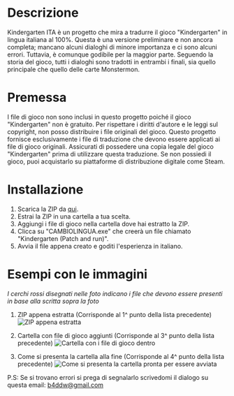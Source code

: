 # Descrizione
Kindergarten ITA è un progetto che mira a tradurre il gioco "Kindergarten" in lingua italiana al 100%. 
Questa è una versione preliminare e non ancora completa; mancano alcuni dialoghi di minore importanza e ci sono alcuni errori. 
Tuttavia, è comunque godibile per la maggior parte. Seguendo la storia del gioco, tutti i dialoghi sono tradotti in entrambi i finali, 
sia quello principale che quello delle carte Monstermon.

# Premessa
I file di gioco non sono inclusi in questo progetto poiché il gioco "Kindergarten" non è gratuito. 
Per rispettare i diritti d'autore e le leggi sul copyright, non posso distribuire i file originali del gioco. 
Questo progetto fornisce esclusivamente i file di traduzione che devono essere applicati ai file di gioco originali. 
Assicurati di possedere una copia legale del gioco "Kindergarten" prima di utilizzare questa traduzione. 
Se non possiedi il gioco, puoi acquistarlo su piattaforme di distribuzione digitale come Steam.

# Installazione
1. Scarica la ZIP da [qui](https://github.com/B4DDW/Kindergarten-ITA/releases/tag/Kindergarten).
2. Estrai la ZIP in una cartella a tua scelta.
3. Aggiungi i file di gioco nella cartella dove hai estratto la ZIP.
4. Clicca su "CAMBIOLINGUA.exe" che creerà un file chiamato "Kindergarten (Patch and run)".
5. Avvia il file appena creato e goditi l'esperienza in italiano.

# Esempi con le immagini
*I cerchi rossi disegnati nelle foto indicano i file che devono essere presenti in base alla scritta sopra la foto*
1. ZIP appena estratta (Corrisponde al 1^ punto della lista precedente) 
![ZIP appena estratta](https://drive.google.com/uc?export=view&id=1SsiyWOXb3OGPkDikhbwCIuGCFIH0a6OI)

2. Cartella con file di gioco aggiunti (Corrisponde al 3^ punto della lista precedente)
 ![Cartella con i file di gioco dentro](https://drive.google.com/uc?export=view&id=16C6RMigFuUZ47F4lZVzhDksZdOZ74RPY)

3. Come si presenta la cartella alla fine (Corrisponde al 4^ punto della lista precedente) 
![Come si presenta la cartella pronta per essere avviata](https://drive.google.com/uc?export=view&id=1MgQo1eqUPSTcYKQnwhDNnhUm0YsdDSUP)

P.S: Se si trovano errori si prega di segnalarlo scrivedomi il dialogo su questa email: b4ddw@gmail.com
